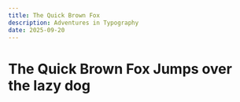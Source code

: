```yaml
---
title: The Quick Brown Fox
description: Adventures in Typography
date: 2025-09-20
---
```


# The Quick Brown Fox Jumps over the lazy dog